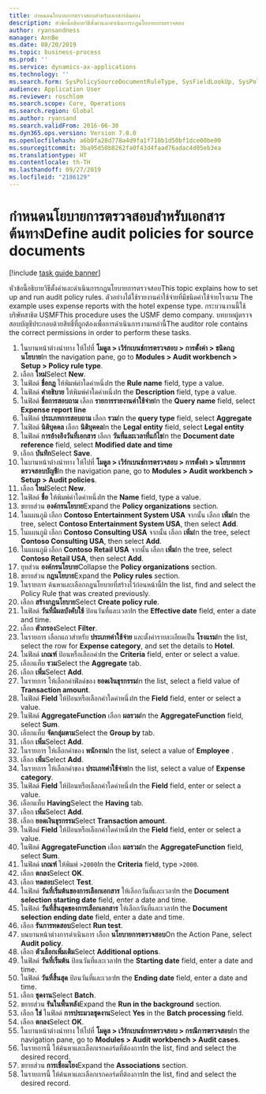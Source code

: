 ```yaml
---
title: กำหนดนโยบายการตรวจสอบสำหรับเอกสารต้นทาง
description: หัวข้อนี้อธิบายวิธีตั้งค่าและดำเนินการกฎนโยบายการตรวจสอบ
author: ryansandness
manager: AnnBe
ms.date: 08/20/2019
ms.topic: business-process
ms.prod: ''
ms.service: dynamics-ax-applications
ms.technology: ''
ms.search.form: SysPolicySourceDocumentRuleType, SysFieldLookUp, SysPolicyListPage, SysPolicy, AuditPolicyRule, SysQueryForm, SysQueryFieldLookUp, AuditPolicyDateSelection, AuditPolicyAdditionalOption, BatchJob, CaseDetail
audience: Application User
ms.reviewer: roschlom
ms.search.scope: Core, Operations
ms.search.region: Global
ms.author: ryansand
ms.search.validFrom: 2016-06-30
ms.dyn365.ops.version: Version 7.0.0
ms.openlocfilehash: a6b0fa28d778a4d9fa1f718b1d50bf1dce00be00
ms.sourcegitcommit: 3ba95d50b8262fa0f43d4faad76adac4d05eb3ea
ms.translationtype: HT
ms.contentlocale: th-TH
ms.lasthandoff: 09/27/2019
ms.locfileid: "2186129"
---
```

# <a name="define-audit-policies-for-source-documents"></a><span data-ttu-id="7e901-103">กำหนดนโยบายการตรวจสอบสำหรับเอกสารต้นทาง</span><span class="sxs-lookup"><span data-stu-id="7e901-103">Define audit policies for source documents</span></span>

[!include [task guide banner](../../includes/task-guide-banner.md)]

<span data-ttu-id="7e901-104">หัวข้อนี้อธิบายวิธีตั้งค่าและดำเนินการกฎนโยบายการตรวจสอบ</span><span class="sxs-lookup"><span data-stu-id="7e901-104">This topic explains how to set up and run audit policy rules.</span></span> <span data-ttu-id="7e901-105">ตัวอย่างได้ใช้รายงานค่าใช้จ่ายที่มีชนิดค่าใช้จ่ายโรงแรม </span><span class="sxs-lookup"><span data-stu-id="7e901-105">The example uses expense reports with the hotel expense type.</span></span> <span data-ttu-id="7e901-106">กระบวนงานนี้ใช้บริษัทสาธิต USMF</span><span class="sxs-lookup"><span data-stu-id="7e901-106">This procedure uses the USMF demo company.</span></span> <span data-ttu-id="7e901-107">บทบาทผู้ตรวจสอบบัญชีประกอบด้วยสิทธิ์ที่ถูกต้องเพื่อการดำเนินการงานเหล่านี้</span><span class="sxs-lookup"><span data-stu-id="7e901-107">The auditor role contains the correct permissions in order to perform these tasks.</span></span>

1. <span data-ttu-id="7e901-108">ในบานหน้าต่างนำทาง ให้ไปที่ **โมดูล > เวิร์กเบนช์การตรวจสอบ > การตั้งค่า > ชนิดกฎนโยบาย**</span><span class="sxs-lookup"><span data-stu-id="7e901-108">In the navigation pane, go to **Modules > Audit workbench > Setup > Policy rule type**.</span></span>
2. <span data-ttu-id="7e901-109">เลือก **ใหม่**</span><span class="sxs-lookup"><span data-stu-id="7e901-109">Select **New**.</span></span>
3. <span data-ttu-id="7e901-110">ในฟิลด์ **ชื่อกฎ** ให้พิมพ์ค่าใดค่าหนึ่ง</span><span class="sxs-lookup"><span data-stu-id="7e901-110">In the **Rule name** field, type a value.</span></span>
4. <span data-ttu-id="7e901-111">ในฟิลด์ **คำอธิบาย** ให้พิมพ์ค่าใดค่าหนึ่ง</span><span class="sxs-lookup"><span data-stu-id="7e901-111">In the **Description** field, type a value.</span></span>
5. <span data-ttu-id="7e901-112">ในฟิลด์ **ชื่อการสอบถาม** เลือก **รายการรายงานค่าใช้จ่าย**</span><span class="sxs-lookup"><span data-stu-id="7e901-112">In the **Query name** field, select **Expense report line**</span></span>
6. <span data-ttu-id="7e901-113">ในฟิลด์ **ประเภทการสอบถาม** เลือก **รวม**</span><span class="sxs-lookup"><span data-stu-id="7e901-113">In the **query type** field, select **Aggregate**</span></span>
7. <span data-ttu-id="7e901-114">ในฟิลด์ **นิติบุคคล** เลือก **นิติบุคคล**</span><span class="sxs-lookup"><span data-stu-id="7e901-114">In the **Legal entity** field, select **Legal entity**</span></span>
8. <span data-ttu-id="7e901-115">ในฟิลด์ **การอ้างอิงวันที่เอกสาร** เลือก **วันที่และเวลาที่แก้ไข**</span><span class="sxs-lookup"><span data-stu-id="7e901-115">In the **Document date reference** field, select **Modified date and time**</span></span>
9. <span data-ttu-id="7e901-116">เลือก **บันทึก**</span><span class="sxs-lookup"><span data-stu-id="7e901-116">Select **Save**.</span></span>
10. <span data-ttu-id="7e901-117">ในบานหน้าต่างนำทาง ให้ไปที่ **โมดูล > เวิร์กเบนช์การตรวจสอบ > การตั้งค่า > นโยบายการตรวจสอบบัญชี**</span><span class="sxs-lookup"><span data-stu-id="7e901-117">In the navigation pane, go to **Modules > Audit workbench > Setup > Audit policies**.</span></span>
11. <span data-ttu-id="7e901-118">เลือก **ใหม่**</span><span class="sxs-lookup"><span data-stu-id="7e901-118">Select **New**.</span></span>
12. <span data-ttu-id="7e901-119">ในฟิลด์ **ชื่อ** ให้พิมพ์ค่าใดค่าหนึ่ง</span><span class="sxs-lookup"><span data-stu-id="7e901-119">In the **Name** field, type a value.</span></span>
13. <span data-ttu-id="7e901-120">ขยายส่วน **องค์กรนโยบาย**</span><span class="sxs-lookup"><span data-stu-id="7e901-120">Expand the **Policy organizations** section.</span></span>
14. <span data-ttu-id="7e901-121">ในแผนภูมิ เลือก **Contoso Entertainment System USA** จากนั้น เลือก **เพิ่ม**</span><span class="sxs-lookup"><span data-stu-id="7e901-121">In the tree, select **Contoso Entertainment System USA**, then select **Add**.</span></span>
15. <span data-ttu-id="7e901-122">ในแผนภูมิ เลือก **Contoso Consulting USA** จากนั้น เลือก **เพิ่ม**</span><span class="sxs-lookup"><span data-stu-id="7e901-122">In the tree, select **Contoso Consulting USA**, then select **Add**.</span></span>
16. <span data-ttu-id="7e901-123">ในแผนภูมิ เลือก **Contoso Retail USA** จากนั้น เลือก **เพิ่ม**</span><span class="sxs-lookup"><span data-stu-id="7e901-123">In the tree, select **Contoso Retail USA**, then select **Add**.</span></span>
17. <span data-ttu-id="7e901-124">ยุบส่วน **องค์กรนโยบาย**</span><span class="sxs-lookup"><span data-stu-id="7e901-124">Collapse the **Policy organizations** section.</span></span>
18. <span data-ttu-id="7e901-125">ขยายส่วน **กฎนโยบาย**</span><span class="sxs-lookup"><span data-stu-id="7e901-125">Expand the **Policy rules** section.</span></span>
19. <span data-ttu-id="7e901-126">ในรายการ ค้นหาและเลือกกฎนโยบายที่สร้างไว้ก่อนหน้านี้</span><span class="sxs-lookup"><span data-stu-id="7e901-126">In the list, find and select the Policy Rule that was created previously.</span></span>
20. <span data-ttu-id="7e901-127">เลือก **สร้างกฎนโยบาย**</span><span class="sxs-lookup"><span data-stu-id="7e901-127">Select **Create policy rule**.</span></span>
21. <span data-ttu-id="7e901-128">ในฟิลด์ **วันที่มีผลบังคับใช้** ป้อนวันที่และเวลา</span><span class="sxs-lookup"><span data-stu-id="7e901-128">In the **Effective date** field, enter a date and time.</span></span>
22. <span data-ttu-id="7e901-129">เลือก **ตัวกรอง**</span><span class="sxs-lookup"><span data-stu-id="7e901-129">Select **Filter**.</span></span>
23. <span data-ttu-id="7e901-130">ในรายการ เลือกแถวสำหรับ **ประเภทค่าใช้จ่าย** และตั้งค่ารายละเอียดเป็น **โรงแรม**</span><span class="sxs-lookup"><span data-stu-id="7e901-130">In the list, select the row for **Expense category**, and set the details to **Hotel**.</span></span>
24. <span data-ttu-id="7e901-131">ในฟิลด์ **เกณฑ์** ป้อนหรือเลือกค่า</span><span class="sxs-lookup"><span data-stu-id="7e901-131">In the **Criteria** field, enter or select a value.</span></span>
25. <span data-ttu-id="7e901-132">เลือกแท็บ **รวม**</span><span class="sxs-lookup"><span data-stu-id="7e901-132">Select the **Aggregate** tab.</span></span>
26. <span data-ttu-id="7e901-133">เลือก **เพิ่ม**</span><span class="sxs-lookup"><span data-stu-id="7e901-133">Select **Add**.</span></span>
27. <span data-ttu-id="7e901-134">ในรายการ ให้เลือกค่าฟิลด์ของ **ยอดเงินธุรกรรม**</span><span class="sxs-lookup"><span data-stu-id="7e901-134">In the list, select a field value of **Transaction amount**.</span></span>
28. <span data-ttu-id="7e901-135">ในฟิลด์ **Field** ให้ป้อนหรือเลือกค่าใดค่าหนึ่ง</span><span class="sxs-lookup"><span data-stu-id="7e901-135">In the **Field** field, enter or select a value.</span></span>
29. <span data-ttu-id="7e901-136">ในฟิลด์ **AggregateFunction** เลือก **ผลรวม**</span><span class="sxs-lookup"><span data-stu-id="7e901-136">In the **AggregateFunction** field, select **Sum**.</span></span>
30. <span data-ttu-id="7e901-137">เลือกแท็บ **จัดกลุ่มตาม**</span><span class="sxs-lookup"><span data-stu-id="7e901-137">Select the **Group by** tab.</span></span>
31. <span data-ttu-id="7e901-138">เลือก **เพิ่ม**</span><span class="sxs-lookup"><span data-stu-id="7e901-138">Select **Add**.</span></span>
32. <span data-ttu-id="7e901-139">ในรายการ ให้เลือกค่าของ **พนักงาน**</span><span class="sxs-lookup"><span data-stu-id="7e901-139">In the list, select a value of **Employee** .</span></span>
33. <span data-ttu-id="7e901-140">เลือก **เพิ่ม**</span><span class="sxs-lookup"><span data-stu-id="7e901-140">Select **Add**.</span></span>
34. <span data-ttu-id="7e901-141">ในรายการ ให้เลือกค่าของ **ประเภทค่าใช้จ่าย**</span><span class="sxs-lookup"><span data-stu-id="7e901-141">In the list, select a value of **Expense category**.</span></span>
35. <span data-ttu-id="7e901-142">ในฟิลด์ **Field** ให้ป้อนหรือเลือกค่าใดค่าหนึ่ง</span><span class="sxs-lookup"><span data-stu-id="7e901-142">In the **Field** field, enter or select a value.</span></span>
36. <span data-ttu-id="7e901-143">เลือกแท็บ **Having**</span><span class="sxs-lookup"><span data-stu-id="7e901-143">Select the **Having** tab.</span></span>
37. <span data-ttu-id="7e901-144">เลือก **เพิ่ม**</span><span class="sxs-lookup"><span data-stu-id="7e901-144">Select **Add**.</span></span>
38. <span data-ttu-id="7e901-145">เลือก **ยอดเงินธุรกรรม**</span><span class="sxs-lookup"><span data-stu-id="7e901-145">Select **Transaction amount**.</span></span>
39. <span data-ttu-id="7e901-146">ในฟิลด์ **Field** ให้ป้อนหรือเลือกค่าใดค่าหนึ่ง</span><span class="sxs-lookup"><span data-stu-id="7e901-146">In the **Field** field, enter or select a value.</span></span>
40. <span data-ttu-id="7e901-147">ในฟิลด์ **AggregateFunction** เลือก **ผลรวม**</span><span class="sxs-lookup"><span data-stu-id="7e901-147">In the **AggregateFunction** field, select **Sum**.</span></span>
41. <span data-ttu-id="7e901-148">ในฟิลด์ **เกณฑ์** ให้พิมพ์ `>2000`</span><span class="sxs-lookup"><span data-stu-id="7e901-148">In the **Criteria** field, type `>2000`.</span></span>
42. <span data-ttu-id="7e901-149">เลือก **ตกลง**</span><span class="sxs-lookup"><span data-stu-id="7e901-149">Select **OK**.</span></span>
43. <span data-ttu-id="7e901-150">เลือก **ทดสอบ**</span><span class="sxs-lookup"><span data-stu-id="7e901-150">Select **Test**.</span></span>
44. <span data-ttu-id="7e901-151">ในฟิลด์ **วันที่เริ่มต้นของการเลือกเอกสาร** ให้เลือกวันที่และเวลา</span><span class="sxs-lookup"><span data-stu-id="7e901-151">In the **Document selection starting date** field, enter a date and time.</span></span>
45. <span data-ttu-id="7e901-152">ในฟิลด์ **วันที่สิ้นสุดของการเลือกเอกสาร** ให้เลือกวันที่และเวลา</span><span class="sxs-lookup"><span data-stu-id="7e901-152">In the **Document selection ending date** field, enter a date and time.</span></span>
46. <span data-ttu-id="7e901-153">เลือก **รันการทดสอบ**</span><span class="sxs-lookup"><span data-stu-id="7e901-153">Select **Run test**.</span></span>
47. <span data-ttu-id="7e901-154">บนบานหน้าต่างการดำเนินการ เลือก **นโยบายการตรวจสอบ**</span><span class="sxs-lookup"><span data-stu-id="7e901-154">On the Action Pane, select **Audit policy**.</span></span>
48. <span data-ttu-id="7e901-155">เลือก **ตัวเลือกเพิ่มเติม**</span><span class="sxs-lookup"><span data-stu-id="7e901-155">Select **Additional options**.</span></span>
49. <span data-ttu-id="7e901-156">ในฟิลด์ **วันที่เริ่มต้น** ป้อนวันที่และเวลา</span><span class="sxs-lookup"><span data-stu-id="7e901-156">In the **Starting date** field, enter a date and time.</span></span>
50. <span data-ttu-id="7e901-157">ในฟิลด์ **วันที่สิ้นสุด** ป้อนวันที่และเวลา</span><span class="sxs-lookup"><span data-stu-id="7e901-157">In the **Ending date** field, enter a date and time.</span></span>
51. <span data-ttu-id="7e901-158">เลือก **ชุดงาน**</span><span class="sxs-lookup"><span data-stu-id="7e901-158">Select **Batch**.</span></span>
52. <span data-ttu-id="7e901-159">ขยายส่วน **รันในพื้นหลัง**</span><span class="sxs-lookup"><span data-stu-id="7e901-159">Expand the **Run in the background** section.</span></span>
53. <span data-ttu-id="7e901-160">เลือก **ใช่** ในฟิลด์ **การประมวลชุดงาน**</span><span class="sxs-lookup"><span data-stu-id="7e901-160">Select **Yes** in the **Batch processing** field.</span></span>
54. <span data-ttu-id="7e901-161">เลือก **ตกลง**</span><span class="sxs-lookup"><span data-stu-id="7e901-161">Select **OK**.</span></span>
55. <span data-ttu-id="7e901-162">ในบานหน้าต่างนำทาง ให้ไปที่ **โมดูล > เวิร์กเบนช์การตรวจสอบ > กรณีการตรวจสอบ**</span><span class="sxs-lookup"><span data-stu-id="7e901-162">In the navigation pane, go to **Modules > Audit workbench > Audit cases**.</span></span>
56. <span data-ttu-id="7e901-163">ในรายการนี้ ให้ค้นหาและเลือกเรกคอร์ดที่ต้องการ</span><span class="sxs-lookup"><span data-stu-id="7e901-163">In the list, find and select the desired record.</span></span>
57. <span data-ttu-id="7e901-164">ขยายส่วน **การเชื่อมโยง**</span><span class="sxs-lookup"><span data-stu-id="7e901-164">Expand the **Associations** section.</span></span>
58. <span data-ttu-id="7e901-165">ในรายการนี้ ให้ค้นหาและเลือกเรกคอร์ดที่ต้องการ</span><span class="sxs-lookup"><span data-stu-id="7e901-165">In the list, find and select the desired record.</span></span>

